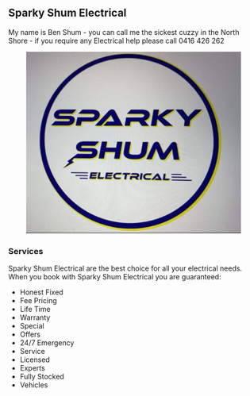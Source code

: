 ## Sparky Shum Electrical

My name is Ben Shum - you can call me the sickest cuzzy in the North Shore - if you require any Electrical help please call 0416 426 262

<p align="center">
  <a href="https://jeffreytse.github.io/jekyll-theme-yat">
    <img src="https://github.com/winny1314/SparkyShumElectrical.io/blob/main/Image%201.png"
      alt="Github Pages" />
  </a>

### Services

Sparky Shum Electrical are the best choice for all your electrical needs. When you book with Sparky Shum Electrical you are guaranteed:

- Honest Fixed
- Fee Pricing
- Life Time
- Warranty
- Special
- Offers
- 24/7 Emergency
- Service
- Licensed
- Experts
- Fully Stocked
- Vehicles

